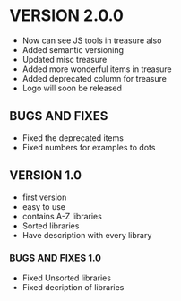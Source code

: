 # VERSION 2.0.0

* Now can see JS tools in treasure also
* Added semantic versioning
* Updated misc treasure
* Added more wonderful items in treasure
* Added deprecated column for treasure
* Logo will soon be released

## BUGS AND FIXES

* Fixed the deprecated items
* Fixed numbers for examples to dots

## VERSION 1.0

* first version
* easy to use
* contains A-Z libraries
* Sorted libraries
* Have description with every library

### BUGS AND FIXES 1.0

* Fixed Unsorted libraries
* Fixed decription of libraries